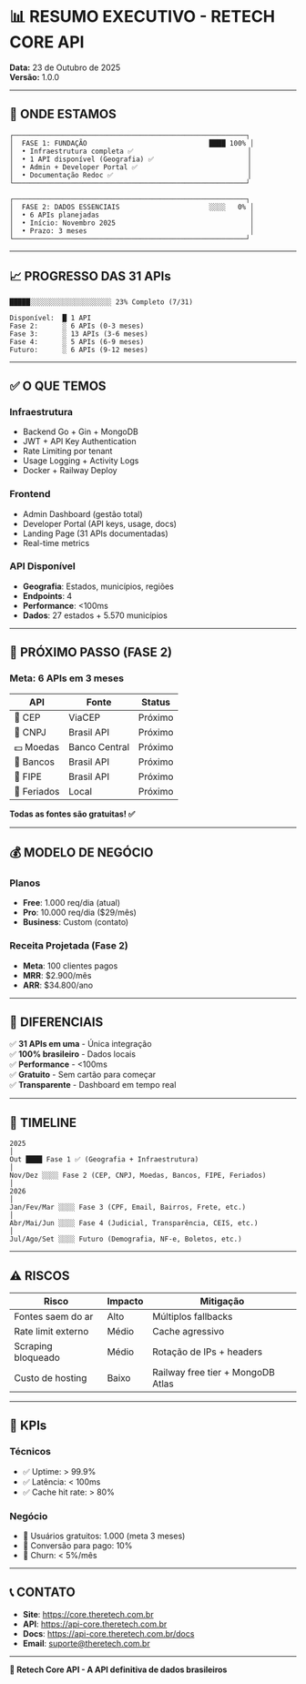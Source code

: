 # 📊 RESUMO EXECUTIVO - RETECH CORE API

**Data:** 23 de Outubro de 2025  
**Versão:** 1.0.0

---

## 🎯 ONDE ESTAMOS

```
┌─────────────────────────────────────────────────────────┐
│  FASE 1: FUNDAÇÃO                              ████ 100% │
│  • Infraestrutura completa ✅                            │
│  • 1 API disponível (Geografia) ✅                       │
│  • Admin + Developer Portal ✅                           │
│  • Documentação Redoc ✅                                 │
└─────────────────────────────────────────────────────────┘

┌─────────────────────────────────────────────────────────┐
│  FASE 2: DADOS ESSENCIAIS                      ░░░░   0% │
│  • 6 APIs planejadas                                     │
│  • Início: Novembro 2025                                 │
│  • Prazo: 3 meses                                        │
└─────────────────────────────────────────────────────────┘
```

---

## 📈 PROGRESSO DAS 31 APIs

```
█████░░░░░░░░░░░░░░░░░░░░ 23% Completo (7/31)

Disponível:  █ 1 API
Fase 2:      ░ 6 APIs (0-3 meses)
Fase 3:      ░ 13 APIs (3-6 meses)
Fase 4:      ░ 5 APIs (6-9 meses)
Futuro:      ░ 6 APIs (9-12 meses)
```

---

## ✅ O QUE TEMOS

### **Infraestrutura**
- Backend Go + Gin + MongoDB
- JWT + API Key Authentication
- Rate Limiting por tenant
- Usage Logging + Activity Logs
- Docker + Railway Deploy

### **Frontend**
- Admin Dashboard (gestão total)
- Developer Portal (API keys, usage, docs)
- Landing Page (31 APIs documentadas)
- Real-time metrics

### **API Disponível**
- **Geografia**: Estados, municípios, regiões
- **Endpoints**: 4
- **Performance**: <100ms
- **Dados**: 27 estados + 5.570 municípios

---

## 🎯 PRÓXIMO PASSO (FASE 2)

### **Meta: 6 APIs em 3 meses**

| API | Fonte | Status |
|-----|-------|--------|
| 📮 CEP | ViaCEP | Próximo |
| 🏢 CNPJ | Brasil API | Próximo |
| 💵 Moedas | Banco Central | Próximo |
| 🏦 Bancos | Brasil API | Próximo |
| 🚗 FIPE | Brasil API | Próximo |
| 📅 Feriados | Local | Próximo |

**Todas as fontes são gratuitas! ✅**

---

## 💰 MODELO DE NEGÓCIO

### **Planos**
- **Free**: 1.000 req/dia (atual)
- **Pro**: 10.000 req/dia ($29/mês)
- **Business**: Custom (contato)

### **Receita Projetada (Fase 2)**
- **Meta**: 100 clientes pagos
- **MRR**: $2.900/mês
- **ARR**: $34.800/ano

---

## 🚀 DIFERENCIAIS

✅ **31 APIs em uma** - Única integração  
✅ **100% brasileiro** - Dados locais  
✅ **Performance** - <100ms  
✅ **Gratuito** - Sem cartão para começar  
✅ **Transparente** - Dashboard em tempo real

---

## 📅 TIMELINE

```
2025
│
Out ████ Fase 1 ✅ (Geografia + Infraestrutura)
│
Nov/Dez ░░░░ Fase 2 (CEP, CNPJ, Moedas, Bancos, FIPE, Feriados)
│
2026
│
Jan/Fev/Mar ░░░░ Fase 3 (CPF, Email, Bairros, Frete, etc.)
│
Abr/Mai/Jun ░░░░ Fase 4 (Judicial, Transparência, CEIS, etc.)
│
Jul/Ago/Set ░░░░ Futuro (Demografia, NF-e, Boletos, etc.)
```

---

## ⚠️ RISCOS

| Risco | Impacto | Mitigação |
|-------|---------|-----------|
| Fontes saem do ar | Alto | Múltiplos fallbacks |
| Rate limit externo | Médio | Cache agressivo |
| Scraping bloqueado | Médio | Rotação de IPs + headers |
| Custo de hosting | Baixo | Railway free tier + MongoDB Atlas |

---

## 🎯 KPIs

### **Técnicos**
- ✅ Uptime: > 99.9%
- ✅ Latência: < 100ms
- ✅ Cache hit rate: > 80%

### **Negócio**
- 🎯 Usuários gratuitos: 1.000 (meta 3 meses)
- 🎯 Conversão para pago: 10%
- 🎯 Churn: < 5%/mês

---

## 📞 CONTATO

- **Site**: https://core.theretech.com.br
- **API**: https://api-core.theretech.com.br
- **Docs**: https://api-core.theretech.com.br/docs
- **Email**: suporte@theretech.com.br

---

**🚀 Retech Core API - A API definitiva de dados brasileiros**

